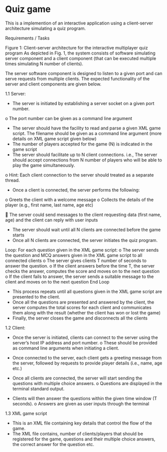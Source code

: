 # Quiz game
This is a implemention of an interactive application using a client-server architecture simulating a quiz program. 

Requirements / Tasks
 
Figure 1: Client-server architecture for the interactive multiplayer quiz program
As depicted in Fig. 1, the system consists of software simulating server component and a client component (that can be executed multiple times simulating N number of clients).

 The server software component is designed to listen to a given port and can serve requests from multiple clients. The expected functionality of the server and client components are given below. 

1.1 Server:
-	The server is initiated by establishing a server socket on a given port number. 

o	The port number can be given as a command line argument

-	The server should have the facility to read and parse a given XML game script. The filename should be given as a command line argument (more details on XML game script given below)
-	The number of players accepted for the game (N) is indicated in the game script
-	The server should facilitate up to N client connections. i.e., The server should accept connections from N number of players who will be able to play the game simultaneously. 

o	Hint: Each client connection to the server should treated as a separate thread. 

-	Once a client is connected, the server performs the following:

o	Greets the client with a welcome message 
o	Collects the details of the player (e.g., first name, last name, age etc)

	The server could send messages to the client requesting data (first name, age) and the client can reply with user inputs
-	The server should wait until all N clients are connected before the game starts
-	Once all N clients are connected, the server initiates the quiz program. 

Loop: For each question given in the XML game script:
o	The server sends the question and MCQ answers given in the XML game script to all connected clients 
o	The server gives clients T number of seconds to answer the question. 
o	If the client answers before the time T, the server checks the answer, computes the score and moves on to the next question
o	If the client fails to answer, the server sends a suitable message to the client and moves on to the next question
End Loop

-	This process repeats until all questions given in the XML game script are presented to the client. 
-	Once all the questions are presented and answered by the client, the server computes the total scores for each client and communicates them along with the result (whether the client has won or lost the game)
-	Finally, the server closes the game and disconnects all the clients

1.2 Client:
-	Once the server is initiated, clients can connect to the server using the server’s host IP address and port number. 
o	These should be provided as command line arguments when initiating a client.

-	Once connected to the server, each client gets a greeting message from the server, followed by requests to provide player details (i.e., name, age etc.)

-	Once all clients are connected, the server will start sending the questions with multiple choice answers.
o	Questions are displayed in the terminal standard output.

-	Clients will then answer the questions within the given time window (T seconds).
o	Answers are given as user inputs through the terminal

1.3 XML game script
-	This is an XML file containing key details that control the flow of the game.
-	The XML file contains, number of clients/players that should be registered for the game, questions and their multiple choice answers, the correct answer for the question etc.
